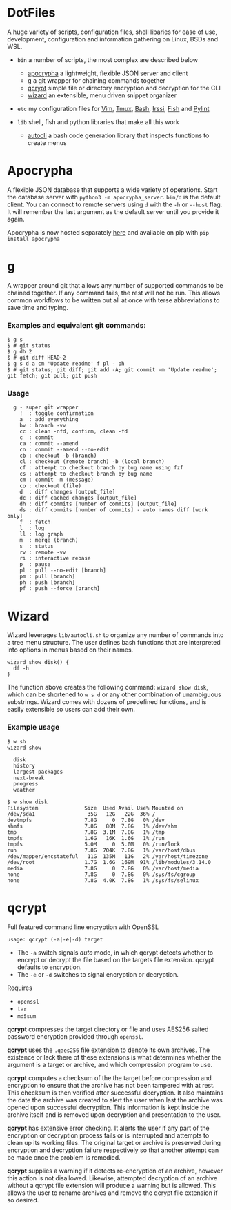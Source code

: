 # DotFiles

A huge variety of scripts, configuration files, shell libaries for ease of use,
development, configuration and information gathering on Linux, BSDs and WSL.

- `bin` a number of scripts, the most complex are described below
   - [apocrypha](#Apocrypha) a lightweight, flexible JSON server and client
   - [g](#g) a git wrapper for chaining commands together
   - [qcrypt](#qcrypt) simple file or directory encryption and decryption for the CLI
   - [wizard](#Wizard) an extensible, menu driven snippet organizer

- `etc` my configuration files for [Vim](https://github.com/vim/vim),
  [Tmux](https://github.com/tmux/tmux),
  [Bash](https://www.gnu.org/software/bash/), [Irssi](https://irssi.org/),
  [Fish](https://github.com/fish-shell/fish-shell) and
  [Pylint](https://www.pylint.org/)

- `lib` shell, fish and python libraries that make all this work
    - [autocli](#autocli) a bash code generation library that inspects functions to create menus

# Apocrypha

A flexible JSON database that supports a wide variety of operations. Start the
database server with `python3 -m apocrypha_server`. `bin/d` is the default
client. You can connect to remote servers using `d` with the `-h` or `--host`
flag. It will remember the last argument as the default server until you
provide it again.

Apocrypha is now hosted separately
[here](https://github.com/Gandalf-/apocrypha) and available on pip with `pip install apocrypha`


# g
A wrapper around git that allows any number of supported commands to be chained together. If any command fails, the rest will not be run. This allows common workflows to be written out all at once with terse abbreviations to save time and typing.

### Examples and equivalent git commands:
```
$ g s
$ # git status
$ g dh 2
$ # git diff HEAD~2
$ g s d a cm 'Update readme' f pl - ph
$ # git status; git diff; git add -A; git commit -m 'Update readme'; git fetch; git pull; git push
```

### Usage
```
  g - super git wrapper
    !  : toggle confirmation
    a  : add everything
    bv : branch -vv
    cc : clean -nfd, confirm, clean -fd
    c  : commit
    ca : commit --amend
    cn : commit --amend --no-edit
    cb : checkout -b (branch)
    cl : checkout (remote branch) -b (local branch)
    cf : attempt to checkout branch by bug name using fzf
    cs : attempt to checkout branch by bug name
    cm : commit -m (message)
    co : checkout (file)
    d  : diff changes [output_file]
    dc : diff cached changes [output_file]
    dh : diff commits [number of commits] [output_file]
    ds : diff commits [number of commits] - auto names diff [work only]
    f  : fetch
    l  : log
    ll : log graph
    m  : merge (branch)
    s  : status
    rv : remote -vv
    ri : interactive rebase
    p  : pause
    pl : pull --no-edit [branch]
    pm : pull [branch]
    ph : push [branch]
    pf : push --force [branch]
```


# Wizard

Wizard leverages `lib/autocli.sh` to organize any number of commands into a tree menu structure. The user defines bash functions that are interpreted into options in menus based on their names.
```
wizard_show_disk() {
  df -h
}
```
The function above creates the following command: `wizard show disk`, which can be shortened to `w s d` or any other combination of unambiguous substrings. Wizard comes with dozens of predefined functions, and is easily extensible so users can add their own.

### Example usage
```
$ w sh
wizard show

  disk
  history
  largest-packages
  next-break
  progress
  weather

$ w show disk
Filesystem               Size  Used Avail Use% Mounted on
/dev/sda1                 35G   12G   22G  36% /
devtmpfs                 7.8G     0  7.8G   0% /dev
shmfs                    7.8G   80M  7.8G   1% /dev/shm
tmp                      7.8G  3.1M  7.8G   1% /tmp
tmpfs                    1.6G   16K  1.6G   1% /run
tmpfs                    5.0M     0  5.0M   0% /run/lock
run                      7.8G  704K  7.8G   1% /var/host/dbus
/dev/mapper/encstateful   11G  135M   11G   2% /var/host/timezone
/dev/root                1.7G  1.6G  169M  91% /lib/modules/3.14.0
media                    7.8G     0  7.8G   0% /var/host/media
none                     7.8G     0  7.8G   0% /sys/fs/cgroup
none                     7.8G  4.0K  7.8G   1% /sys/fs/selinux
```

# qcrypt
Full featured command line encryption with OpenSSL

`usage: qcrypt (-a|-e|-d) target`
- The `-a` switch signals *auto* mode, in which qcrypt detects whether to
  encrypt or decrypt the file based on the targets file extension. qcrypt
  defaults to encryption.
- The `-e` or `-d` switches to signal encryption or decryption.

Requires
- `openssl`
- `tar`
- `md5sum`

**qcrypt** compresses the target directory or file and uses AES256 salted
password encryption provided through `openssl`.

**qcrypt** uses the `.qaes256` file extension to denote its own archives. The
existence or lack there of these extensions is what determines whether the
argument is a target or archive, and which compression program to use.

**qcrypt** computes a checksum of the the target before compression and
encryption to ensure that the archive has not been tampered with at rest. This
checksum is then verified after successful decryption. It also maintains the
date the archive was created to alert the user when last the archive was opened
upon successful decryption. This information is kept inside the archive itself
and is removed upon decryption and presentation to the user.

**qcrypt** has extensive error checking. It alerts the user if any part of the
encryption or decryption process fails or is interrupted and attempts to clean
up its working files. The original target or archive is preserved during
encryption and decryption failure respectively so that another attempt can be
made once the problem is remedied.

**qcrypt** supplies a warning if it detects re-encryption of an archive,
however this action is not disallowed. Likewise, attempted decryption of an
archive without a qcrypt file extension will produce a warning but is allowed.
This allows the user to rename archives and remove the qcrypt file extension if
so desired.

